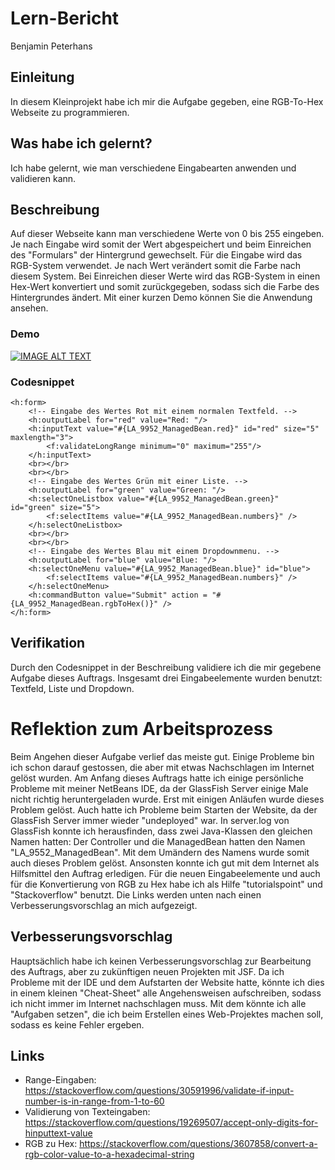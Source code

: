# Lern-Bericht
Benjamin Peterhans

## Einleitung

In diesem Kleinprojekt habe ich mir die Aufgabe gegeben, eine RGB-To-Hex Webseite zu programmieren.

## Was habe ich gelernt?

Ich habe gelernt, wie man verschiedene Eingabearten anwenden und validieren kann.

## Beschreibung

Auf dieser Webseite kann man verschiedene Werte von 0 bis 255 eingeben. Je nach Eingabe wird somit der Wert abgespeichert und beim Einreichen des "Formulars" der Hintergrund gewechselt. Für die Eingabe wird das RGB-System verwendet. Je nach Wert verändert somit die Farbe nach diesem System. Bei Einreichen dieser Werte wird das RGB-System in einen Hex-Wert konvertiert und somit zurückgegeben, sodass sich die Farbe des Hintergrundes ändert. Mit einer kurzen Demo können Sie die Anwendung ansehen.

### Demo
[![IMAGE ALT TEXT](http://img.youtube.com/vi/jS86Wj6ncVc/0.jpg)](http://www.youtube.com/watch?v=jS86Wj6ncVc "RGB to Hex")

### Codesnippet

```xhtml
<h:form>
    <!-- Eingabe des Wertes Rot mit einem normalen Textfeld. -->
    <h:outputLabel for="red" value="Red: "/>
    <h:inputText value="#{LA_9952_ManagedBean.red}" id="red" size="5" maxlength="3">
        <f:validateLongRange minimum="0" maximum="255"/>
    </h:inputText>
    <br></br>
    <br></br> 
    <!-- Eingabe des Wertes Grün mit einer Liste. -->
    <h:outputLabel for="green" value="Green: "/>
    <h:selectOneListbox value="#{LA_9952_ManagedBean.green}" id="green" size="5">
        <f:selectItems value="#{LA_9952_ManagedBean.numbers}" />  
    </h:selectOneListbox>
    <br></br>
    <br></br>
    <!-- Eingabe des Wertes Blau mit einem Dropdownmenu. -->
    <h:outputLabel for="blue" value="Blue: "/>
    <h:selectOneMenu value="#{LA_9952_ManagedBean.blue}" id="blue"> 
        <f:selectItems value="#{LA_9952_ManagedBean.numbers}" />   
    </h:selectOneMenu>  
    <h:commandButton value="Submit" action = "#{LA_9952_ManagedBean.rgbToHex()}" /> 
</h:form>
```

## Verifikation

Durch den Codesnippet in der Beschreibung validiere ich die mir gegebene Aufgabe dieses Auftrags. Insgesamt drei Eingabeelemente wurden benutzt: Textfeld, Liste und Dropdown.

# Reflektion zum Arbeitsprozess

Beim Angehen dieser Aufgabe verlief das meiste gut. Einige Probleme bin ich schon darauf gestossen, die aber mit etwas Nachschlagen im Internet gelöst wurden. Am Anfang dieses Auftrags hatte ich einige persönliche Probleme mit meiner NetBeans IDE, da der GlassFish Server einige Male nicht richtig heruntergeladen wurde. Erst mit einigen Anläufen wurde dieses Problem gelöst. Auch hatte ich Probleme beim Starten der Website, da der GlassFish Server immer wieder "undeployed" war. In server.log von GlassFish konnte ich herausfinden, dass zwei Java-Klassen den gleichen Namen hatten: Der Controller und die ManagedBean hatten den Namen "LA_9552_ManagedBean". Mit dem Umändern des Namens wurde somit auch dieses Problem gelöst. Ansonsten konnte ich gut mit dem Internet als Hilfsmittel den Auftrag erledigen. Für die neuen Eingabeelemente und auch für die Konvertierung von RGB zu Hex habe ich als Hilfe "tutorialspoint" und "Stackoverflow" benutzt. Die Links werden unten nach einen Verbesserungsvorschlag an mich aufgezeigt.

## Verbesserungsvorschlag

Hauptsächlich habe ich keinen Verbesserungsvorschlag zur Bearbeitung des Auftrags, aber zu zukünftigen neuen Projekten mit JSF. Da ich Probleme mit der IDE und dem Aufstarten der Website hatte, könnte ich dies in einem kleinen "Cheat-Sheet" alle Angehensweisen aufschreiben, sodass ich nicht immer im Internet nachschlagen muss. Mit dem könnte ich alle "Aufgaben setzen", die ich beim Erstellen eines Web-Projektes machen soll, sodass es keine Fehler ergeben.

## Links

- Range-Eingaben: https://stackoverflow.com/questions/30591996/validate-if-input-number-is-in-range-from-1-to-60
- Validierung von Texteingaben: https://stackoverflow.com/questions/19269507/accept-only-digits-for-hinputtext-value
- RGB zu Hex: https://stackoverflow.com/questions/3607858/convert-a-rgb-color-value-to-a-hexadecimal-string
